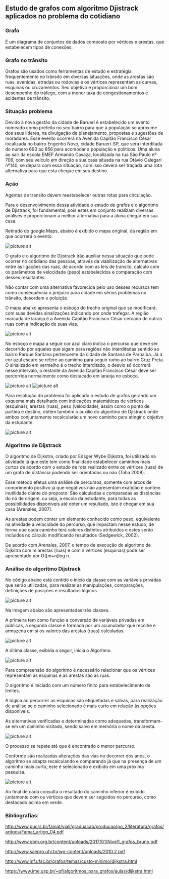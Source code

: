 ## Estudo de grafos com algoritmo Djistrack aplicados no problema do cotidiano ##

### Grafo ###

É um diagrama de conjuntos de dados composto por vértices e arestas, que estabelecem tipos de conexões.

### Grafo no trânsito ###

Grafos são usados como ferramentas de estudo e estratégia frequentemente no trânsito em diversas situações, onde as arestas são ruas, avenidas, etradas ou rodovias e os vértices representam as curvas, esquinas ou cruzamentos. Seu objetivo é proporcionar um bom desempenho do tráfego, com a menor taxa de congestionamentos e acidentes de trânsito.

### Situação problema ###

Devido à nova gestão da cidade de Barueri é estabelecido um evento nomeado como prefeito no seu bairro para que a população se aproxime dos seus líderes, na divulgação de planejamento, propostas e sugestões de moradores. Esse evento ocorrerá na Avenida Capitão Francisco César localizada no bairro Engenho Novo, cidade Barueri-SP, que será interditada do número 693 ao 856 para acomodar a população e políticos. Uma aluna ao sair da escola EMEF Armando Cavaza, localizada na rua São Paulo nº 706, com seu veículo em direção a sua casa situada na rua Otávio Calegari nº140, se depara com essa situação, com isso deverá ser traçada uma rota alternativa para que esta chegue em seu destino.

### Ação ###

Agentes de transito devem reestabelecer outras rotas para circulação. 

Para o desenvolvimento dessa atividade o estudo de grafos e o algoritmo de Djistrack, foi fundamental, pois estes em conjunto realizam diversas análises e proporcionam a melhor alternativa para a aluna chegar em sua casa.

Retirado do google Maps, abaixo é exibido o mapa original, da região em que ocorrerá o evento.

![picture alt](https://github.com/GabrielOliveira01/Trabalho-de-grafos/blob/master/fotos/1.png)

O grafo e o algoritmo de Djistrack irão auxiliar nessa situação que pode ocorrer no cotidiano das pessoas, através da viabilização de alternativas entre as ligações das ruas, de acordo com as leis de transito, cálculo com os parâmetros de velocidade (peso) estabelecidos e comparação com desses resultantes.

Não contar com uma alternativa favorecida pelo uso desses recursos tem como consequência o prejuízo para cidade em sérios problemas no trânsito, desordem e poluição.

O mapa abaixo apresenta o esboço do trecho original que se modificará, com suas devidas sinalizações indicando por onde trafegar. A região marcada de laranja é a Avenida Capitão Francisco César cercado de outras ruas com a indicação de suas vias.

![picture alt](https://github.com/GabrielOliveira01/Trabalho-de-grafos/blob/master/fotos/2.png)

No esboço e mapa a seguir cor azul claro indica o percurso que deve ser decorrido por aqueles que sigam para regiões não interditadas sentido ao bairro Parque Santana pertencente da cidade de Santana de Parnaíba. Já a cor azul escuro se refere ao caminho para seguir rumo ao bairro Cruz Preta. O sinalizado em vermelho é o trecho interditado, o desvio só ocorrerá nesse intervalo, o restante da Avenida Capitão Francisco César deve ser percorrida normalmente como destacado em laranja no esboço. 

![picture alt](https://github.com/GabrielOliveira01/Trabalho-de-grafos/blob/master/fotos/Esboco.png)
![picture alt](https://github.com/GabrielOliveira01/Trabalho-de-grafos/blob/master/fotos/4.png)

Para resolução do problema foi aplicado o estudo de grafos gerando um esquema mais detalhado com indicações matemáticas de vértices (esquinas), arestas (ruas), peso (velocidade), assim como o ponto de partida e destino, obtém também o auxilio do algoritmo de Djistrack onde ambos conjuntamente recalcularão um novo caminho para atingir o objetivo da estudante.

![picture alt](https://github.com/GabrielOliveira01/Trabalho-de-grafos/blob/master/fotos/5.png)

### Algoritmo de Dijstrack ###

O algoritmo de Dijkstra, criado por Edsger Wybe Dijkstra, foi utilizado na atividade já que este tem como finalidade estabelecer caminhos mais curtos de acordo com o estudo de rota realizado entre os vértices (ruas) de um grafo de distância podendo ser orientados ou não (Taha 2008).

Esse método efetua uma análise de percursos, somente com arcos de comprimento positivo já que negativos não apresentam exatidão e contem inutilidade diante do proposto. São calculadas e comparadas as distâncias do nó de origem, ou seja, a escola da estudante, para todas as possibilidades disponíveis até obter um resultado, isto é chegar em sua casa (Arenales, 2007).

As arestas podem conter um elemento conhecido como peso, equivalente na atividade a velocidade do percurso, que impactam nesse estudo, de forma que cada caminho terá valores distintos atribuídos e estes serão incluídos no cálculo modificando resultados (Sedgewick, 2002).

De acordo com Arenales, 2007, o tempo de execução do algoritmo de Dijkstra com m arestas (ruas) e com n vértices (esquinas) pode ser apresentado por O([m+n]log n.

### Análise do algoritmo Dijstrack ###

No código abaixo está contido o inicio da classe com as variáveis privadas que serão utilizadas, para realizar as manipulações, comparações, definições de posições e resultados lógicos.

![picture alt](https://github.com/GabrielOliveira01/Trabalho-de-grafos/blob/master/fotos/6.png)

Na imagem abaixo são apresentadas três classes.

A primeira tem como função a conversão de variáveis privadas em públicas, a segunda classe é formada por um acumulador que recolhe e armazena em si os valores das arestas (ruas) calculadas.

![picture alt](https://github.com/GabrielOliveira01/Trabalho-de-grafos/blob/master/fotos/7.png)

A última classe, exibida a seguir, inicia o Algoritmo. 

![picture alt](https://github.com/GabrielOliveira01/Trabalho-de-grafos/blob/master/fotos/fotos/8.png)

Para compreensão do algoritmo é necessário relacionar que os vértices representam as esquinas e as arestas são as ruas.

O algoritmo é iniciado com um número finito para estabelecimento de limites.

A lógica ao percorrer as esquinas são etiquetadas e salvas, para realização de análise se o caminho selecionado é mais curto em relação às opções disponíveis. 

As alternativas verificadas e determinadas como adequadas, transformam-se em um caminho visitado, sendo salvo em memória o nome da aresta.

![picture alt](https://github.com/GabrielOliveira01/Trabalho-de-grafos/blob/master/fotos/fotos/9.png)

O processo se repete até que é encontrado o menor percurso.

Conforme são realizadas alterações das vias no decorrer dos anos, o algoritmo se adapta recalculando e comparando já que na presença de um caminho mais curto, este é selecionado e exibido em uma próxima pesquisa.

![picture alt](https://github.com/GabrielOliveira01/Trabalho-de-grafos/blob/master/fotos/11.png)

Ao final de cada consulta o resultado do caminho inferior é exibido juntamente com os vértices que devem ser seguidos no percurso, como destacado acima em verde. 

### Bibliografias: ###

http://www.pucrs.br/famat/viali/graduacao/producao/po_2/literatura/grafos/artigos/Famat_artigo_04.pdf

http://www.obm.org.br/content/uploads/2017/01/Nivel1_grafos_bruno.pdf

http://www.saepro.ufv.br/wp-content/uploads/2010.2.pdf

http://www.inf.ufsc.br/grafos/temas/custo-minimo/dijkstra.html

https://www.ime.usp.br/~pf/algoritmos_para_grafos/aulas/dijkstra.html
